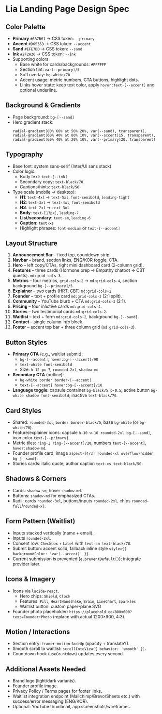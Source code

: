 # Lia Landing Page Design Spec

## Color Palette
- **Primary** `#6B7B61` → CSS token: `--primary`
- **Accent** `#D65353` → CSS token: `--accent`
- **Sand** `#EFE7DD` → CSS token: `--sand`
- **Ink** `#2F2A26` → CSS token: `--ink`
- Supporting colors:
  - Base white for cards/backgrounds: `#FFFFFF`
  - Section tint: `var(--primary)/5`
  - Soft overlay: `bg-white/70`
  - Accent usage: metric numbers, CTA buttons, highlight dots.
  - Links hover state: keep text color, apply `hover:text-[--accent]` and optional underline.

## Background & Gradients
- Page background: `bg-[--sand]`
- Hero gradient stack:
  ```text
  radial-gradient(80% 60% at 50% 20%, var(--sand), transparent),
  radial-gradient(60% 40% at 80% 10%, var(--accent)15, transparent),
  radial-gradient(60% 40% at 20% 10%, var(--primary)20, transparent)
  ```

## Typography
- Base font: system sans-serif (Inter/UI sans stack)
- Color logic:
  - Body text: `text-[--ink]`
  - Secondary copy: `text-black/70`
  - Captions/hints: `text-black/50`
- Type scale (mobile → desktop):
  - **H1**: `text-4xl` → `text-5xl`, `font-semibold`, `leading-tight`
  - **H2**: `text-3xl` → `text-4xl`, `font-semibold`
  - **H3**: `text-2xl` → `text-3xl`
  - **Body**: `text-[17px]`, `leading-7`
  - **List/secondary**: `text-sm`, `leading-6`
  - **Caption**: `text-xs`
  - Highlight phrases: `font-medium` or `text-[--accent]`

## Layout Structure
1. **Announcement Bar** – fixed top, countdown strip.
2. **Navbar** – brand, section links, ENG/KOR toggle, CTA.
3. **Hero** – left copy/CTAs, right mini dashboard card (2-column grid).
4. **Features** – three cards (Hormone prep → Empathy chatbot → CBT quests). `md:grid-cols-3`.
5. **Metrics** – four metrics, `grid-cols-2` → `md:grid-cols-4`, section background `bg-[--primary]/5`.
6. **Explainer** – two cards (HRT, CBT) `md:grid-cols-2`.
7. **Founder** – text + profile card `md:grid-cols-3` (2:1 split).
8. **Community** – YouTube blurb + CTA `md:grid-cols-3` (2:1).
9. **Pricing** – four inactive cards `md:grid-cols-4`.
10. **Stories** – two testimonial cards `md:grid-cols-2`.
11. **Waitlist** – text + form `md:grid-cols-2`, background `bg-[--sand]`.
12. **Contact** – single column info block.
13. **Footer** – accent top bar + three column grid (`md:grid-cols-3`).

## Button Styles
- **Primary CTA** (e.g., waitlist submit):
  - `bg-[--accent]`, `hover:bg-[--accent]/90`
  - `text-white font-semibold`
  - Size: `h-12 px-7`, `rounded-2xl`, `shadow-md`
- **Secondary CTA** (outline):
  - `bg-white border border-[--accent]`
  - `text-[--accent] hover:bg-[--accent]/10`
- **Language toggle**: capsule container `bg-black/5 p-0.5`; active button `bg-white shadow font-semibold`; inactive `text-black/70`.

## Card Styles
- Shared: `rounded-3xl`, `border border-black/5`, base `bg-white` (or `bg-white/70`).
- Feature/explainer icons: capsule `h-10 w-10 rounded-2xl bg-[--sand]`, icon color `text-[--primary]`.
- Metric tiles: `ring-1 ring-[--accent]/20`, numbers `text-[--accent]`, `hover:shadow-md`.
- Founder profile card: image `aspect-[4/3] rounded-xl overflow-hidden bg-[--sand]`.
- Stories cards: italic quote, author caption `text-xs text-black/50`.

## Shadows & Corners
- Cards: `shadow-sm`, hover `shadow-md`.
- Buttons: `shadow-md` for emphasized CTAs.
- Radii: cards `rounded-3xl`, buttons/inputs `rounded-2xl`, chips `rounded-full`/`rounded-xl`.

## Form Pattern (Waitlist)
- Inputs stacked vertically (name + email).
- Inputs `rounded-2xl`.
- Consent row: `Checkbox` + `Label` with `text-sm text-black/70`.
- Submit button: accent solid, fallback inline style `style={{ backgroundColor: 'var(--accent)' }}`.
- Current submission is prevented (`e.preventDefault()`); integrate provider later.

## Icons & Imagery
- Icons via `lucide-react`.
  - Hero chips: `Shield`, `Clock`
  - Features: `Pill`, `HeartHandshake`, `Brain`, `LineChart`, `Sparkles`
  - Waitlist button: custom paper-plane SVG
- Founder photo placeholder: `https://placehold.co/800x600?text=Founder+Photo` (replace with actual 1200×900, 4:3).

## Motion / Interactions
- Section entry: `framer-motion` `fadeUp` (opacity + translateY).
- Smooth scroll to waitlist: `scrollIntoView({ behavior: 'smooth' })`.
- Countdown hook (`useCountdown`) updates every second.

## Additional Assets Needed
- Brand logo (light/dark variants).
- Founder profile image.
- Privacy Policy / Terms pages for footer links.
- Waitlist integration endpoint (Mailchimp/Brevo/Sheets etc.) with success/error messaging (ENG/KOR).
- Optional: YouTube thumbnail, app screenshots/wireframes.

